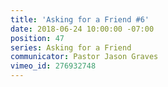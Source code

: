```yaml
---
title: 'Asking for a Friend #6'
date: 2018-06-24 10:00:00 -07:00
position: 47
series: Asking for a Friend
communicator: Pastor Jason Graves
vimeo_id: 276932748
---
```


